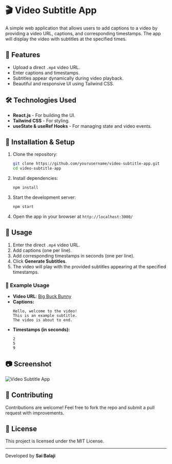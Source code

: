 # 🎬 Video Subtitle App

A simple web application that allows users to add captions to a video by providing a video URL, captions, and corresponding timestamps. The app will display the video with subtitles at the specified times.

## 🚀 Features
- Upload a direct `.mp4` video URL.
- Enter captions and timestamps.
- Subtitles appear dynamically during video playback.
- Beautiful and responsive UI using Tailwind CSS.

## 🛠️ Technologies Used
- **React.js** - For building the UI.
- **Tailwind CSS** - For styling.
- **useState & useRef Hooks** - For managing state and video events.

## 📌 Installation & Setup
1. Clone the repository:
   ```bash
   git clone https://github.com/yourusername/video-subtitle-app.git
   cd video-subtitle-app
   ```
2. Install dependencies:
   ```bash
   npm install
   ```
3. Start the development server:
   ```bash
   npm start
   ```
4. Open the app in your browser at `http://localhost:3000/`

## 📖 Usage
1. Enter the direct `.mp4` video URL.
2. Add captions (one per line).
3. Add corresponding timestamps in seconds (one per line).
4. Click **Generate Subtitles**.
5. The video will play with the provided subtitles appearing at the specified timestamps.

### 🎥 Example Usage
- **Video URL**: [Big Buck Bunny](https://www.w3schools.com/html/mov_bbb.mp4)
- **Captions:**
  ```
  Hello, welcome to the video!
  This is an example subtitle.
  The video is about to end.
  ```
- **Timestamps (in seconds):**
  ```
  2
  5
  9
  ```

## 📷 Screenshot
![Video Subtitle App](screenshot.png)

## 🌟 Contributing
Contributions are welcome! Feel free to fork the repo and submit a pull request with improvements.

## 📜 License
This project is licensed under the MIT License.

---
Developed by **Sai Balaji**

